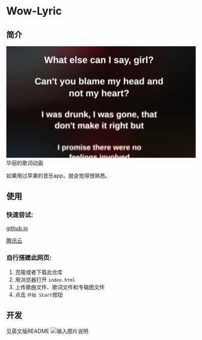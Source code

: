 # Wow-Lyric

## 简介
![输入图片说明](.gitee/%E5%9B%BE%E7%89%87.png)
华丽的歌词动画

如果用过苹果的音乐app，就会觉得很熟悉。

## 使用

### 快速尝试:

[github.io](https://superkenvery.github.io/wow-lyric/)

[腾讯云](http://my-bucket-1252360629.cos-website.ap-guangzhou.myqcloud.com/)

### 自行搭建此网页:

1. 克隆或者下载此仓库
2. 用浏览器打开 `index.html`
3. 上传歌曲文件、歌词文件和专辑图文件
4. 点击 `开始 Start`按钮

## 开发

见英文版README
![输入图片说明](.gitee/%E6%88%AA%E5%9B%BE%202022-07-06%2022-26-29.png)